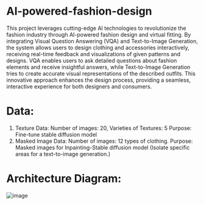 # AI-powered-fashion-design
This project leverages cutting-edge AI technologies to revolutionize the fashion industry through AI-powered fashion design and virtual fitting. By integrating Visual Question Answering (VQA) and Text-to-Image Generation, the system allows users to design clothing and accessories interactively, receiving real-time feedback and visualizations of given patterns and designs. VQA enables users to ask detailed questions about fashion elements and receive insightful answers, while Text-to-Image Generation tries to create accurate visual representations of the described outfits. This innovative approach enhances the design process, providing a seamless, interactive experience for both designers and consumers.

# Data:
1.	Texture Data:
Number of images: 20, 
Varieties of Textures: 5
Purpose: Fine-tune stable diffusion model
2.	Masked Image Data:
Number of images: 12 types of clothing.
Purpose: Masked images for Inpainting-Stable diffusion model (Isolate specific areas for a text-to-image generation.)


# Architecture Diagram:

![image](https://github.com/ThrinathNelaturi/AI-powered-fashion-design/assets/23274288/242361b8-8713-48a7-9370-ed158f43f715)
